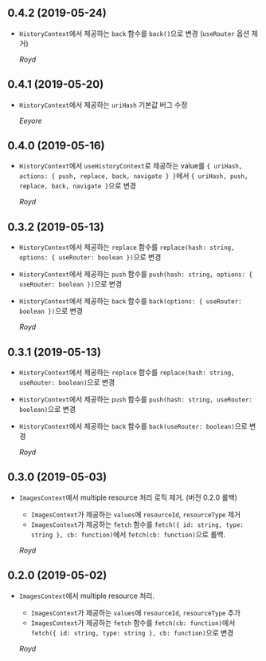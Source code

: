 ## 0.4.2 (2019-05-24)

- `HistoryContext`에서 제공하는 `back` 함수를 `back()`으로 변경 (`useRouter` 옵션 제거)

  _Royd_

## 0.4.1 (2019-05-20)

- `HistoryContext`에서 제공하는 `uriHash` 기본값 버그 수정

  _Eeyore_

## 0.4.0 (2019-05-16)

- `HistoryContext`에서 `useHistoryContext`로 제공하는 value를 `{ uriHash, actions: { push, replace, back, navigate } }`에서 `{ uriHash, push, replace, back, navigate }`으로 변경

  _Royd_

## 0.3.2 (2019-05-13)

- `HistoryContext`에서 제공하는 `replace` 함수를 `replace(hash: string, options: { useRouter: boolean })`으로 변경
- `HistoryContext`에서 제공하는 `push` 함수를 `push(hash: string, options: { useRouter: boolean })`으로 변경
- `HistoryContext`에서 제공하는 `back` 함수를 `back(options: { useRouter: boolean })`으로 변경

  _Royd_

## 0.3.1 (2019-05-13)

- `HistoryContext`에서 제공하는 `replace` 함수를 `replace(hash: string, useRouter: boolean)`으로 변경
- `HistoryContext`에서 제공하는 `push` 함수를 `push(hash: string, useRouter: boolean)`으로 변경
- `HistoryContext`에서 제공하는 `back` 함수를 `back(useRouter: boolean)`으로 변경

  _Royd_

## 0.3.0 (2019-05-03)

- `ImagesContext`에서 multiple resource 처리 로직 제거. (버전 0.2.0 롤백)

  - `ImagesContext`가 제공하는 `values`에 `resourceId`, `resourceType` 제거
  - `ImagesContext`가 제공하는 `fetch` 함수를 `fetch({ id: string, type: string }, cb: function)`에서 `fetch(cb: function)`으로 롤백.

  _Royd_

## 0.2.0 (2019-05-02)

- `ImagesContext`에서 multiple resource 처리.

  - `ImagesContext`가 제공하는 `values`에 `resourceId`, `resourceType` 추가
  - `ImagesContext`가 제공하는 `fetch` 함수를 `fetch(cb: function)`에서 `fetch({ id: string, type: string }, cb: function)`으로 변경

  _Royd_
